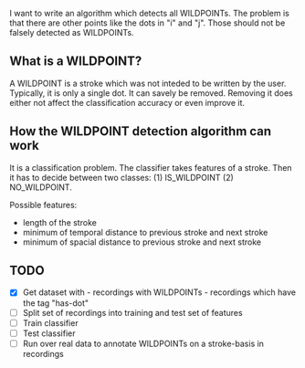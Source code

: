 I want to write an algorithm which detects all WILDPOINTs. The problem is
that there are other points like the dots in "i" and "j". Those should not
be falsely detected as WILDPOINTs.

## What is a WILDPOINT?
A WILDPOINT is a stroke which was not inteded to be written by the user.
Typically, it is only a single dot. It can savely be removed. Removing it does
either not affect the classification accuracy or even improve it.

## How the WILDPOINT detection algorithm can work
It is a classification problem. The classifier takes features of a stroke. Then
it has to decide between two classes: (1) IS_WILDPOINT (2) NO_WILDPOINT.

Possible features:

* length of the stroke
* minimum of temporal distance to previous stroke and next stroke
* minimum of spacial distance to previous stroke and next stroke


## TODO

- [x] Get dataset with
      - recordings with WILDPOINTs
      - recordings which have the tag "has-dot"
- [ ] Split set of recordings into training and test set of features
- [ ] Train classifier
- [ ] Test classifier
- [ ] Run over real data to annotate WILDPOINTs on a stroke-basis in recordings